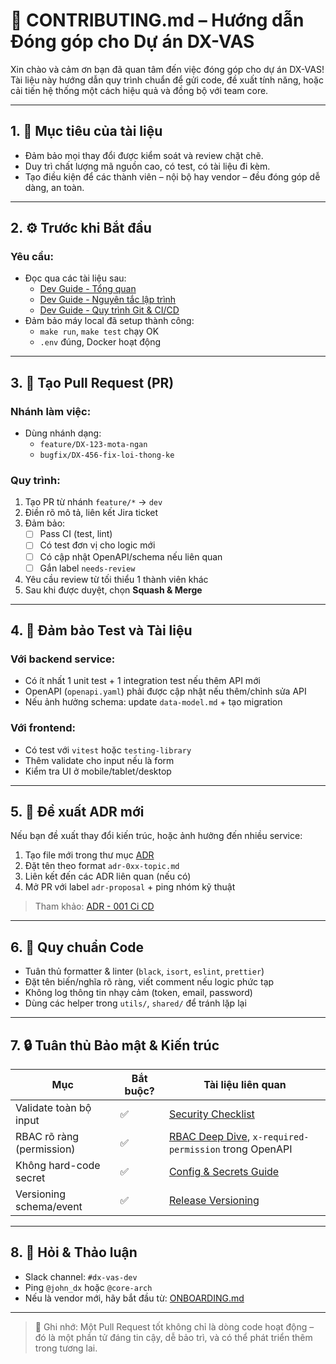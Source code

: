 # 🤝 CONTRIBUTING.md – Hướng dẫn Đóng góp cho Dự án DX-VAS

Xin chào và cảm ơn bạn đã quan tâm đến việc đóng góp cho dự án DX-VAS!  
Tài liệu này hướng dẫn quy trình chuẩn để gửi code, đề xuất tính năng, hoặc cải tiến hệ thống một cách hiệu quả và đồng bộ với team core.

---

## 1. 🎯 Mục tiêu của tài liệu

- Đảm bảo mọi thay đổi được kiểm soát và review chặt chẽ.
- Duy trì chất lượng mã nguồn cao, có test, có tài liệu đi kèm.
- Tạo điều kiện để các thành viên – nội bộ hay vendor – đều đóng góp dễ dàng, an toàn.

---

## 2. ⚙️ Trước khi Bắt đầu

### Yêu cầu:
- Đọc qua các tài liệu sau:
  - [Dev Guide - Tổng quan](./docs/dev-guide/README.md)
  - [Dev Guide - Nguyên tắc lập trình](./docs/dev-guide/02-core-principles.md)
  - [Dev Guide - Quy trình Git & CI/CD](./docs/dev-guide/03-workflow-and-process.md)
- Đảm bảo máy local đã setup thành công:
  - `make run`, `make test` chạy OK
  - `.env` đúng, Docker hoạt động

---

## 3. 🌱 Tạo Pull Request (PR)

### Nhánh làm việc:
- Dùng nhánh dạng:
  - `feature/DX-123-mota-ngan`
  - `bugfix/DX-456-fix-loi-thong-ke`

### Quy trình:
1. Tạo PR từ nhánh `feature/*` → `dev`
2. Điền rõ mô tả, liên kết Jira ticket
3. Đảm bảo:
   - [ ] Pass CI (test, lint)
   - [ ] Có test đơn vị cho logic mới
   - [ ] Có cập nhật OpenAPI/schema nếu liên quan
   - [ ] Gắn label `needs-review`
4. Yêu cầu review từ tối thiểu 1 thành viên khác
5. Sau khi được duyệt, chọn **Squash & Merge**

---

## 4. 🧪 Đảm bảo Test và Tài liệu

### Với backend service:
- Có ít nhất 1 unit test + 1 integration test nếu thêm API mới
- OpenAPI (`openapi.yaml`) phải được cập nhật nếu thêm/chỉnh sửa API
- Nếu ảnh hưởng schema: update `data-model.md` + tạo migration

### Với frontend:
- Có test với `vitest` hoặc `testing-library`
- Thêm validate cho input nếu là form
- Kiểm tra UI ở mobile/tablet/desktop

---

## 5. 📝 Đề xuất ADR mới

Nếu bạn đề xuất thay đổi kiến trúc, hoặc ảnh hưởng đến nhiều service:

1. Tạo file mới trong thư mục [ADR](./docs/ADR/)
2. Đặt tên theo format `adr-0xx-topic.md`
3. Liên kết đến các ADR liên quan (nếu có)
4. Mở PR với label `adr-proposal` + ping nhóm kỹ thuật

> Tham khảo: [ADR - 001 Ci CD](./docs/ADR/adr-001-ci-cd.md)

---

## 6. 🧹 Quy chuẩn Code

- Tuân thủ formatter & linter (`black`, `isort`, `eslint`, `prettier`)
- Đặt tên biến/nghĩa rõ ràng, viết comment nếu logic phức tạp
- Không log thông tin nhạy cảm (token, email, password)
- Dùng các helper trong `utils/`, `shared/` để tránh lặp lại

---

## 7. 🔒 Tuân thủ Bảo mật & Kiến trúc

| Mục                       | Bắt buộc? | Tài liệu liên quan |
|--------------------------|-----------|---------------------|
| Validate toàn bộ input   | ✅         | [Security Checklist](./docs/dev-guide/quality-and-operations/12-security-checklist.md) |
| RBAC rõ ràng (permission)| ✅         | [RBAC Deep Dive](./docs/architecture/rbac-deep-dive.md), `x-required-permission` trong OpenAPI |
| Không hard-code secret   | ✅         | [Config & Secrets Guide](./docs/dev-guide/technical-guides/09-configuration-and-secrets.md) |
| Versioning schema/event  | ✅         | [Release Versioning](./docs/dev-guide/quality-and-operations/17-release-versioning.md) |

---

## 8. 🙋 Hỏi & Thảo luận

- Slack channel: `#dx-vas-dev`
- Ping `@john_dx` hoặc `@core-arch`
- Nếu là vendor mới, hãy bắt đầu từ: [ONBOARDING.md](./docs/process/ONBOARDING.md)

---

> 📌 Ghi nhớ: Một Pull Request tốt không chỉ là dòng code hoạt động – đó là một phần tử đáng tin cậy, dễ bảo trì, và có thể phát triển thêm trong tương lai.
